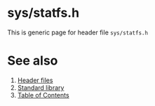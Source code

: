 # sys/statfs.h
This is generic page for header file `sys/statfs.h`
# See also
1. [Header files](../README.md)
2. [Standard library](../../README.md)
3. [Table of Contents](../../../README.md)
